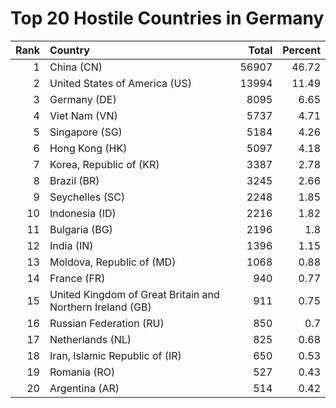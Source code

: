 # Top 20 Hostile Countries in Germany

| Rank | Country | Total | Percent |
| ---: | :------ | ----: | ------: |
| 1 | China (CN) | 56907 | 46.72 |
| 2 | United States of America (US) | 13994 | 11.49 |
| 3 | Germany (DE) | 8095 | 6.65 |
| 4 | Viet Nam (VN) | 5737 | 4.71 |
| 5 | Singapore (SG) | 5184 | 4.26 |
| 6 | Hong Kong (HK) | 5097 | 4.18 |
| 7 | Korea, Republic of (KR) | 3387 | 2.78 |
| 8 | Brazil (BR) | 3245 | 2.66 |
| 9 | Seychelles (SC) | 2248 | 1.85 |
| 10 | Indonesia (ID) | 2216 | 1.82 |
| 11 | Bulgaria (BG) | 2196 | 1.8 |
| 12 | India (IN) | 1396 | 1.15 |
| 13 | Moldova, Republic of (MD) | 1068 | 0.88 |
| 14 | France (FR) | 940 | 0.77 |
| 15 | United Kingdom of Great Britain and Northern Ireland (GB) | 911 | 0.75 |
| 16 | Russian Federation (RU) | 850 | 0.7 |
| 17 | Netherlands (NL) | 825 | 0.68 |
| 18 | Iran, Islamic Republic of (IR) | 650 | 0.53 |
| 19 | Romania (RO) | 527 | 0.43 |
| 20 | Argentina (AR) | 514 | 0.42 |

